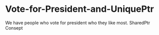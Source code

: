 # Vote-for-President-and-UniquePtr
We have people who vote for president who they like most. SharedPtr Consept
